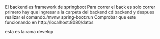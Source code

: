 El backend es framework de springboot
Para correr el back es solo correr primero hay que ingresar a la carpeta del backend cd backend y despues realizar el comando./mvnw spring-boot:run
Comprobar que este funcionando en http://localhost:8080/datos

esta es la rama develop
